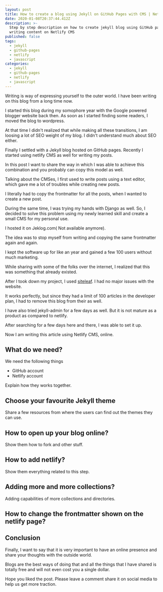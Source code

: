 ```yaml
---
layout: post
title: How to create a blog using Jekyll on GitHub Pages with CMS | Netlify
date: 2020-01-08T20:37:44.412Z
description: >-
  Step by step description on how to create jekyll blog using GitHub pages and
  writing content on Netlify CMS
published: false
tags:
  - jekyll
  - github-pages
  - netlify
  - javascript
categories:
  - jekyll
  - github-pages
  - netlify
  - javascript
---
```

Writing is way of expressing yourself to the outer world. I have been writing on this blog from a long time now.

I started this blog during my somophore year with the Google powered blogger website back then. As soon as I started finding some readers, I moved the blog to wordpress.

At that time I didn't realized that while making all these transitions, I am loosing a lot of SEO weight of my blog. I didn't understand much about SEO either.

Finally I settled with a Jekyll blog hosted on GitHub pages. Recently I started using netlify CMS as well for writing my posts.

In this post I want to share the way in which I was able to achieve this combination and you probably can copy this model as well.

Talking about the CMSes, I first used to write posts using a text editor, which gave me a lot of troubles while creating new posts.

I literally had to copy the frontmatter for all the posts, when I wanted to create a new post.

During the same time, I was trying my hands with Django as well. So, I decided to solve this problem using my newly learned skill and create a small CMS for my personal use.

I hosted it on Jeklog.com( Not available anymore).

The idea was to stop myself from writing and copying the same frontmatter again and again.

I kept the software up for like an year and gained a few 100 users without much marketing.

While sharing with some of the folks over the internet, I realized that this was something that already existed.

After I took down my project, I used [siteleaf](https://siteleaf.com). I had no major issues with the website.

It works perfectly, but since they had a limit of 100 articles in the developer plan, I had to remove this blog from their as well.

I have also tried jekyll-admin for a few days as well. But it is not mature as a product as compared to netlify.

After searching for a few days here and there, I was able to set it up.

Now I am writing this article using Netlify CMS, online.

## What do we need?

We need the following things

- GitHub account
- Netlify account

Explain how they works together.

## Choose your favourite Jekyll theme

Share a few resources from where the users can find out the themes they can use.

## How to open up your blog online?

Show them how to fork and other stuff.

## How to add netlify?

Show them everything related to this step.

## Adding more and more collections?

Adding capabilities of more collections and directories.

## How to change the frontmatter shown on the netlify page?

## Conclusion

Finally, I want to say that it is very important to have an online presence and share your thoughts with the outside world.

Blogs are the best ways of doing that and all the things that I have shared is totally free and will not even cost you a single dollar.

Hope you liked the post. Please leave a comment share it on social media to help us get more traction.
